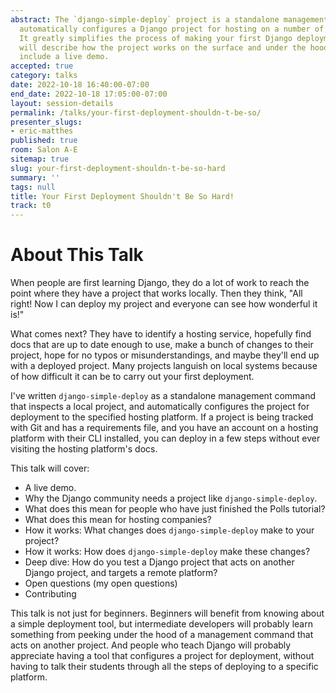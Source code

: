 ```yaml
---
abstract: The `django-simple-deploy` project is a standalone management command that
  automatically configures a Django project for hosting on a number of different platforms.
  It greatly simplifies the process of making your first Django deployment. This talk
  will describe how the project works on the surface and under the hood, and will
  include a live demo.
accepted: true
category: talks
date: 2022-10-18 16:40:00-07:00
end_date: 2022-10-18 17:05:00-07:00
layout: session-details
permalink: /talks/your-first-deployment-shouldn-t-be-so/
presenter_slugs:
- eric-matthes
published: true
room: Salon A-E
sitemap: true
slug: your-first-deployment-shouldn-t-be-so-hard
summary: ''
tags: null
title: Your First Deployment Shouldn't Be So Hard!
track: t0
---
```


About This Talk
===

When people are first learning Django, they do a lot of work to reach the point where they have a project that works locally. Then they think, "All right! Now I can deploy my project and everyone can see how wonderful it is!"

What comes next? They have to identify a hosting service, hopefully find docs that are up to date enough to use, make a bunch of changes to their project, hope for no typos or misunderstandings, and maybe they'll end up with a deployed project. Many projects languish on local systems because of how difficult it can be to carry out your first deployment.

I've written `django-simple-deploy` as a standalone management command that inspects a local project, and automatically configures the project for deployment to the specified hosting platform. If a project is being tracked with Git and has a requirements file, and you have an account on a hosting platform with their CLI installed, you can deploy in a few steps without ever visiting the hosting platform's docs.

This talk will cover:
- A live demo.
- Why the Django community needs a project like `django-simple-deploy`.
- What does this mean for people who have just finished the Polls tutorial?
- What does this mean for hosting companies?
- How it works: What changes does `django-simple-deploy` make to your project?
- How it works: How does `django-simple-deploy` make these changes?
- Deep dive: How do you test a Django project that acts on another Django project, and targets a remote platform?
- Open questions (my open questions)
- Contributing

This talk is not just for beginners. Beginners will benefit from knowing about a simple deployment tool, but intermediate developers will probably learn something from peeking under the hood of a management command that acts on another project. And people who teach Django will probably appreciate having a tool that configures a project for deployment, without having to talk their students through all the steps of deploying to a specific platform.
